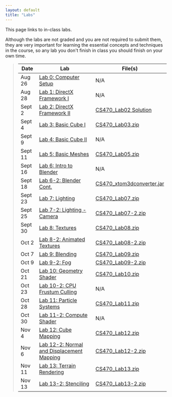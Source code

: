 ```yaml
---
layout: default
title: "Labs"
---
```


This page links to in-class labs.

Although the labs are not graded and you are not required to submit them, they are very important for learning the essential concepts and techniques in the course, so any lab you don't finish in class you should finish on your own time.

> Date | Lab | File(s)
> ---- | --- | -------
> Aug 26 | [Lab 0: Computer Setup](lab00.html) | N/A
> Aug 28 | [Lab 1: DirectX Framework I](lab01.html) | N/A
> Sept 2 | [Lab 2: DirectX Framework II](lab02.html) | [CS470_Lab02 Solution](sol/CS470_Lab02.zip)
> Sept 4 | [Lab 3: Basic Cube I](lab03.html) | [CS470_Lab03.zip](src/CS470_Lab03.zip)
> Sept 9 | [Lab 4: Basic Cube II](lab04.html) | N/A
> Sept 11 | [Lab 5: Basic Meshes](lab05.html) | [CS470_Lab05.zip](src/CS470_Lab05.zip)
> Sept 16 | [Lab 6: Intro to Blender](lab06.html) | N/A
> Sept 18 | [Lab 6-2: Blender Cont.](lab06-2.html) | [CS470_xtom3dconverter.jar](src/CS470_xtom3dconverter.jar)
> Sept 23 | [Lab 7: Lighting](lab07.html) | [CS470_Lab07.zip](src/CS470_Lab07.zip)
> Sept 25 | [Lab 7-2: Lighting - Camera](lab07-2.html) | [CS470_Lab07-2.zip](src/CS470_Lab07-2.zip)
> Sept 30 | [Lab 8: Textures](lab08.html) | [CS470_Lab08.zip](src/CS470_Lab08.zip)
> Oct 2   | [Lab 8-2: Animated Textures](lab08-2.html) | [CS470_Lab08-2.zip](src/CS470_Lab08-2.zip)
> Oct 7 | [Lab 9: Blending](lab09.html) | [CS470_Lab09.zip](src/CS470_Lab09.zip)
> Oct 9 | [Lab 9-2: Fog](lab09-2.html) | [CS470_Lab09-2.zip](src/CS470_Lab09-2.zip)
> Oct 21 | [Lab 10: Geometry Shader](lab10.html) | [CS470_Lab10.zip](src/CS470_Lab10.zip)
> Oct 23 | [Lab 10-2: CPU Frustum Culling](http://www.braynzarsoft.net/index.php?p=D3D11VFCulling) | N/A
> Oct 28 | [Lab 11: Particle Systems](lab11.html) | [CS470_Lab11.zip](src/CS470_Lab11.zip)
> Oct 30 | [Lab 11-2: Compute Shader](lab11-2.html) | N/A
> Nov 4  | [Lab 12: Cube Mapping](lab12.html) | [CS470_Lab12.zip](src/CS470_Lab12.zip)
> Nov 6  | [Lab 12-2: Normal and Displacement Mapping](lab12-2.html) | [CS470_Lab12-2.zip](src/CS470_Lab12-2.zip)
> Nov 11 | [Lab 13: Terrain Rendering](lab13.html) | [CS470_Lab13.zip](src/CS470_Lab13.zip)
> Nov 13 | [Lab 13-2: Stenciling](lab13-2.html) | [CS470_Lab13-2.zip](src/CS470_Lab13-2.zip)
